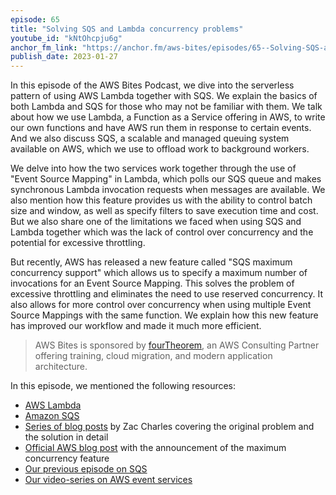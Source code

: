 ```yaml
---
episode: 65
title: "Solving SQS and Lambda concurrency problems"
youtube_id: "kNtOhcpju6g"
anchor_fm_link: "https://anchor.fm/aws-bites/episodes/65--Solving-SQS-and-Lambda-concurrency-problems-e1u0mbq"
publish_date: 2023-01-27
---
```


In this episode of the AWS Bites Podcast, we dive into the serverless pattern of using AWS Lambda together with SQS. We explain the basics of both Lambda and SQS for those who may not be familiar with them. We talk about how we use Lambda, a Function as a Service offering in AWS, to write our own functions and have AWS run them in response to certain events. And we also discuss SQS, a scalable and managed queuing system available on AWS, which we use to offload work to background workers.

We delve into how the two services work together through the use of "Event Source Mapping" in Lambda, which polls our SQS queue and makes synchronous Lambda invocation requests when messages are available. We also mention how this feature provides us with the ability to control batch size and window, as well as specify filters to save execution time and cost. But we also share one of the limitations we faced when using SQS and Lambda together which was the lack of control over concurrency and the potential for excessive throttling.

But recently, AWS has released a new feature called "SQS maximum concurrency support" which allows us to specify a maximum number of invocations for an Event Source Mapping. This solves the problem of excessive throttling and eliminates the need to use reserved concurrency. It also allows for more control over concurrency when using multiple Event Source Mappings with the same function. We explain how this new feature has improved our workflow and made it much more efficient.

> AWS Bites is sponsored by [fourTheorem](https://fourtheorem.com/), an AWS Consulting Partner offering training, cloud migration, and modern application architecture.

In this episode, we mentioned the following resources:

- [AWS Lambda](https://aws.amazon.com/lambda/)
- [Amazon SQS](https://aws.amazon.com/sqs/)
- [Series of blog posts](https://zaccharles.medium.com/does-maximum-concurrency-solve-the-lambda-sqs-issue-3c19701e6e75) by Zac Charles covering the original problem and the solution in detail
- [Official AWS blog post](https://aws.amazon.com/blogs/compute/introducing-maximum-concurrency-of-aws-lambda-functions-when-using-amazon-sqs-as-an-event-source/) with the announcement of the maximum concurrency feature
- [Our previous episode on SQS](https://awsbites.com/22-what-do-you-need-to-know-about-sqs/)
- [Our video-series on AWS event services](https://www.youtube.com/playlist?list=PLAWXFhe0N1vLHkGO1ZIWW_SZpturHBiE_)
